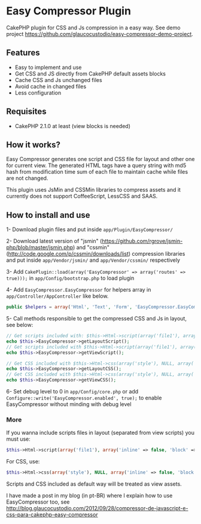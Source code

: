 # Easy Compressor Plugin 

CakePHP plugin for CSS and Js compression in a easy way. See demo project https://github.com/glaucocustodio/easy-compressor-demo-project.


## Features

- Easy to implement and use
- Get CSS and JS directly from CakePHP default assets blocks
- Cache CSS and Js unchanged files
- Avoid cache in changed files
- Less configuration


## Requisites

- CakePHP 2.1.0 at least (view blocks is needed)


## How it works?

Easy Compressor generates one script and CSS file for layout and other one for current view. The generated HTML tags have a query string with md5 hash from modification time sum of each file to maintain cache while files are not changed.

This plugin uses JsMin and CSSMin libraries to compress assets and it currently does not support CoffeeScript, LessCSS and SAAS.


## How to install and use

1- Download plugin files and put inside `app/Plugin/EasyCompressor/`

2- Download latest version of "jsmin" (https://github.com/rgrove/jsmin-php/blob/master/jsmin.php) and "cssmin" (http://code.google.com/p/cssmin/downloads/list) compression libraries and put inside `app/Vendor/jsmin/` and `app/Vendor/cssmin/` respectively

3- Add `CakePlugin::load(array('EasyCompressor' => array('routes' => true)));` in `app/Config/bootstrap.php` to load plugin

4- Add `EasyCompressor.EasyCompressor` for helpers array in `app/Controller/AppController` like below.
```php
public $helpers = array('Html', 'Text', 'Form', 'EasyCompressor.EasyCompressor');
```

5- Call methods responsible to get the compressed CSS and Js in layout, see below:
```php
// Get scripts included with: $this->Html->script(array('file1'), array('inline' => false, 'block' => 'layout_script'));
echo $this->EasyCompressor->getLayoutScript();
// Get scripts included with $this->Html->script(array('file1'), array('inline' => false));
echo $this->EasyCompressor->getViewScript();

// Get CSS included with $this->Html->css(array('style'), NULL, array('inline' => false, 'block' => 'layout_css'));
echo $this->EasyCompressor->getLayoutCSS();
// Get CSS included with $this->Html->css(array('style'), NULL, array('inline' => false));
echo $this->EasyCompressor->getViewCSS();
```

6- Set debug level to 0 in `app/Config/core.php` or add `Configure::write('EasyCompressor.enabled', true);` to enable EasyCompressor without minding with debug level


### More

If you wanna include scripts files in layout (separated from view scripts) you must use:
```php
$this->Html->script(array('file1'), array('inline' => false, 'block' => 'layout_script'));
```

For CSS, use:
```php
$this->Html->css(array('style'), NULL, array('inline' => false, 'block' => 'layout_css'));
```

Scripts and CSS included as default way will be treated as view assets.

I have made a post in my blog (in pt-BR) where I explain how to use EasyCompressor too, see http://blog.glaucocustodio.com/2012/09/28/compressor-de-javascript-e-css-para-cakephp-easy-compressor
